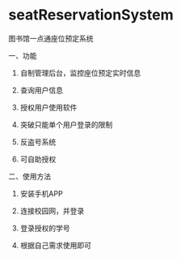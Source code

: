 # seatReservationSystem
图书馆一点通座位预定系统

一、功能
  1.  自制管理后台，监控座位预定实时信息

  2.  查询用户信息

  3.  授权用户使用软件

  4.  突破只能单个用户登录的限制

  5.  反盗号系统

  6.  可自助授权

二、使用方法
  1.  安装手机APP
  
  2.  连接校园网，并登录
  
  3.  登录授权的学号
  
  4.  根据自己需求使用即可
  
  
